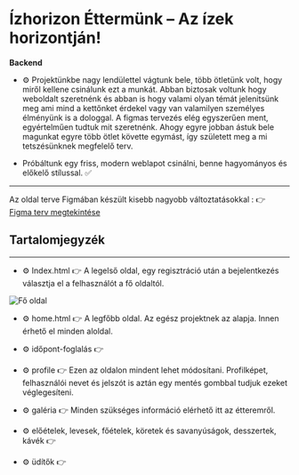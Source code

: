 # Ízhorizon Éttermünk – Az ízek horizontján!
**Backend**

- ⚙️ Projektünkbe nagy lendülettel vágtunk bele, több ötletünk volt, hogy miről kellene csinálunk ezt a munkát.
Abban biztosak voltunk hogy weboldalt szeretnénk és abban is hogy valami olyan témát jelenitsünk meg ami mind a kettőnket érdekel vagy van valamilyen személyes élményünk is a dologgal. A figmas tervezés elég egyszerűen ment, egyértelműen tudtuk mit szeretnénk. Ahogy egyre jobban ástuk bele magunkat egyre több ötlet követte egymást, így született meg a mi tetszésünknek megfelelő terv. 

- Próbáltunk egy friss, modern weblapot csinálni, benne hagyományos és előkelő stílussal. ✅

---
Az oldal terve Figmában készült kisebb nagyobb változtatásokkal :
👉 [Figma terv megtekintése](https://www.figma.com/design/ipdP2BYytD8pvShEUWwQOF/Projekt?node-id=0-1&p=f&t=Wqw4hQMBFSGBfEpm-0)

## Tartalomjegyzék

---

- ⚙️ Index.html 👉 A legelső oldal, egy regisztráció után a bejelentkezés választja el a felhasználót a fő oldaltól. 

![Fő oldal](https://i.postimg.cc/MGWw8GjZ/k-p-2025-04-15-112846544.png)


- ⚙️ home.html 👉 A legfőbb oldal. Az egész projektnek az alapja. Innen érhető el minden aloldal. 

- ⚙️  időpont-foglalás 👉 
- ⚙️  profile 👉 Ezen az oldalon mindent lehet módosítani. Profilképet, felhasználói nevet és jelszót is aztán egy mentés gombbal tudjuk ezeket véglegesíteni.
- ⚙️  galéria 👉 Minden szükséges információ elérhető itt az étteremről. 
- ⚙️  előételek, levesek, főételek, köretek és savanyúságok, desszertek, kávék 👉 
- ⚙️  üdítők 👉
